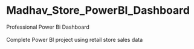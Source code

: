 # Madhav_Store_PowerBI_Dashboard
Professional Power Bi Dashboard  
<br>
Complete Power BI project using retail store sales data
